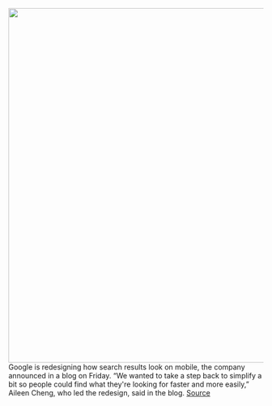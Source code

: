 <img src='https://cdn.vox-cdn.com/thumbor/iC-ROvOkQNX5dYu68t9Ly5l87wc=/0x0:2040x1360/1200x800/filters:focal(857x517:1183x843)/cdn.vox-cdn.com/uploads/chorus_image/image/68706650/acastro_180427_1777_0003.0.jpg' width='700px' /><br/>
Google is redesigning how search results look on mobile, the company announced in a blog on Friday. “We wanted to take a step back to simplify a bit so people could find what they're looking for faster and more easily,” Aileen Cheng, who led the redesign, said in the blog.
<a href='https://www.theverge.com/2021/1/22/22244642/google-search-mobile-redesign'> Source <a/>